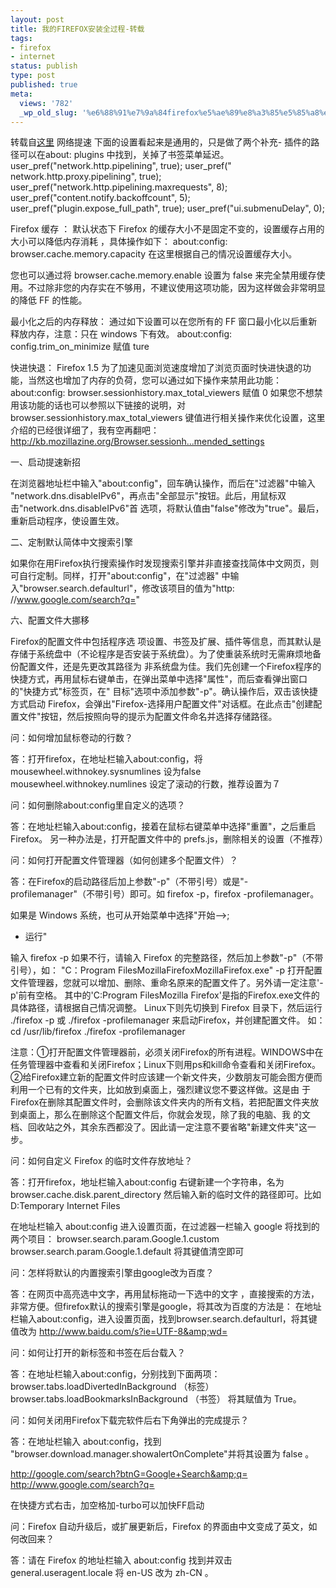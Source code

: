 ```yaml
---
layout: post
title: 我的FIREFOX安装全过程-转载
tags:
- firefox
- internet
status: publish
type: post
published: true
meta:
  views: '782'
  _wp_old_slug: '%e6%88%91%e7%9a%84firefox%e5%ae%89%e8%a3%85%e5%85%a8%e8%bf%87%e7%a8%8b-%e8%bd%ac%e8%bd%bd'
---
```

转载自<a href="http://my.opera.com/hanwei.v/blog/show.dml/389966" target="_blank">这里</a>
网络提速
下面的设置看起来是通用的，只是做了两个补充- 插件的路径可以在about: plugins 中找到，关掉了书签菜单延迟。
user_pref("network.http.pipelining", true);
user_pref(" network.http.proxy.pipelining", true);
user_pref("network.http.pipelining.maxrequests", 8);
user_pref("content.notify.backoffcount", 5);
user_pref("plugin.expose_full_path", true);
user_pref("ui.submenuDelay", 0);

Firefox 缓存 ：
默认状态下 Firefox 的缓存大小不是固定不变的，设置缓存占用的大小可以降低内存消耗
，具体操作如下：
about:config:
browser.cache.memory.capacity
在这里根据自己的情况设置缓存大小。

您也可以通过将 browser.cache.memory.enable 设置为 false 来完全禁用缓存使用。不过除非您的内存实在不够用，不建议使用这项功能，因为这样做会非常明显的降低 FF 的性能。

最小化之后的内存释放：
通过如下设置可以在您所有的 FF 窗口最小化以后重新释放内存，注意：只在 windows 下有效。
about:config:
config.trim_on_minimize 赋值 ture

快进快退：
Firefox 1.5 为了加速见面浏览速度增加了浏览页面时快进快退的功能，当然这也增加了内存的负荷，您可以通过如下操作来禁用此功能：
about:config:
browser.sessionhistory.max_total_viewers 赋值 0
如果您不想禁用该功能的话也可以参照以下链接的说明，对 browser.sessionhistory.max_total_viewers 键值进行相关操作来优化设置，这里介绍的已经很详细了，我有空再翻吧： <a href="http://kb.mozillazine.org/Browser.sessionh...mended_settings" target="_blank">http://kb.mozillazine.org/Browser.sessionh...mended_settings</a>

一、启动提速新招

在浏览器地址栏中输入"about:config"，回车确认操作，而后在"过滤器"中输入 "network.dns.disableIPv6"，再点击"全部显示"按钮。此后，用鼠标双击"network.dns.disableIPv6"首 选项，将默认值由"false"修改为"true"。最后，重新启动程序，使设置生效。

二、定制默认简体中文搜索引擎

如果你在用Firefox执行搜索操作时发现搜索引擎并非直接查找简体中文网页，则可自行定制。同样，打开"about:config"，在"过滤器" 中输入"browser.search.defaulturl"，修改该项目的值为"http: //www.google.com/search?q="

六、配置文件大挪移

Firefox的配置文件中包括程序选 项设置、书签及扩展、插件等信息，而其默认是存储于系统盘中（不论程序是否安装于系统盘）。为了使重装系统时无需麻烦地备份配置文件，还是先更改其路径为 非系统盘为佳。我们先创建一个Firefox程序的快捷方式，再用鼠标右键单击，在弹出菜单中选择"属性"，而后查看弹出窗口的"快捷方式"标签页，在" 目标"选项中添加参数"-p"。确认操作后，双击该快捷方式启动 Firefox，会弹出"Firefox-选择用户配置文件"对话框。在此点击"创建配置文件"按钮，然后按照向导的提示为配置文件命名并选择存储路径。

问：如何增加鼠标卷动的行数？

答：打开firefox，在地址栏输入about:config，将
mousewheel.withnokey.sysnumlines 设为false
mousewheel.withnokey.numlines 设定了滚动的行数，推荐设置为７

问：如何删除about:config里自定义的选项？

答：在地址栏输入about:config，接着在鼠标右键菜单中选择"重置"，之后重启Firefox。
另一种办法是，打开配置文件中的 prefs.js，删除相关的设置（不推荐）

问：如何打开配置文件管理器（如何创建多个配置文件）？

答：在Firefox的启动路径后加上参数"-p"（不带引号）或是"-profilemanager"（不带引号）即可。如 firefox -p，firefox -profilemanager。

如果是 Windows 系统，也可从开始菜单中选择"开始--&gt;;
<ul><li> 运行"</li>
</ul>
输入 firefox -p
如果不行，请输入 Firefox 的完整路径，然后加上参数"-p"（不带引号），如：
"C：Program FilesMozillaFirefoxMozillaFirefox.exe" -p
打开配置文件管理器，您就可以增加、删除、重命名原来的配置文件了。另外请一定注意'-p'前有空格。
其中的'C:Program FilesMozilla Firefox'是指的Firefox.exe文件的具体路径，请根据自己情况调整。
Linux下则先切换到 Firefox 目录下，然后运行 ./firefox -p 或 ./firefox -profilemanager 来启动Firefox，并创建配置文件。
如：cd /usr/lib/firefox
./firefox -profilemanager

注意：①打开配置文件管理器前，必须关闭Firefox的所有进程。WINDOWS中在任务管理器中查看和关闭Firefox；Linux下则用ps和kill命令查看和关闭Firefox。
②给Firefox建立新的配置文件时应该建一个新文件夹，少数朋友可能会图方便而利用一个已有的文件夹，比如放到桌面上，强烈建议您不要这样做。这是由 于Firefox在删除其配置文件时，会删除该文件夹内的所有文档，若把配置文件夹放到桌面上，那么在删除这个配置文件后，你就会发现，除了我的电脑、我 的文档、回收站之外，其余东西都没了。因此请一定注意不要省略"新建文件夹"这一步。

问：如何自定义 Firefox 的临时文件存放地址？

答：打开firefox，地址栏输入about:config
右键新建一个字符串，名为browser.cache.disk.parent_directory
然后输入新的临时文件的路径即可。比如 D:Temporary Internet Files

在地址栏输入
about:config
进入设置页面，在过滤器一栏输入
google
将找到的两个项目：
browser.search.param.Google.1.custom
browser.search.param.Google.1.default
将其键值清空即可

问：怎样将默认的内置搜索引擎由google改为百度？

答：在网页中高亮选中文字，再用鼠标拖动一下选中的文字
，直接搜索的方法，非常方便。但firefox默认的搜索引擎是google，将其改为百度的方法是：
在地址栏输入about:config，进入设置页面，找到browser.search.defaulturl，将其键值改为
<a href="http://www.baidu.com/s?ie=UTF-8&amp;wd=" target="_blank">http://www.baidu.com/s?ie=UTF-8&amp;wd=</a>

问：如何让打开的新标签和书签在后台载入？

答：在地址栏输入about:config，分别找到下面两项：
browser.tabs.loadDivertedInBackground （标签）
browser.tabs.loadBookmarksInBackground （书签）
将其赋值为 True。

问：如何关闭用Firefox下载完软件后右下角弹出的完成提示？

答：在地址栏输入 about:config，找到
"browser.download.manager.showalertOnComplete"并将其设置为 false 。

<a href="http://google.com/search?btnG=Google+Search&amp;q=" target="_blank">http://google.com/search?btnG=Google+Search&amp;q=</a>
<a href="http://www.google.com/search?q=" target="_blank">http://www.google.com/search?q=</a>

在快捷方式右击，加空格加-turbo可以加快FF启动

问：Firefox 自动升级后，或扩展更新后，Firefox 的界面由中文变成了英文，如何改回来？

答：请在 Firefox 的地址栏输入
about:config
找到并双击
general.useragent.locale
将 en-US 改为 zh-CN 。
